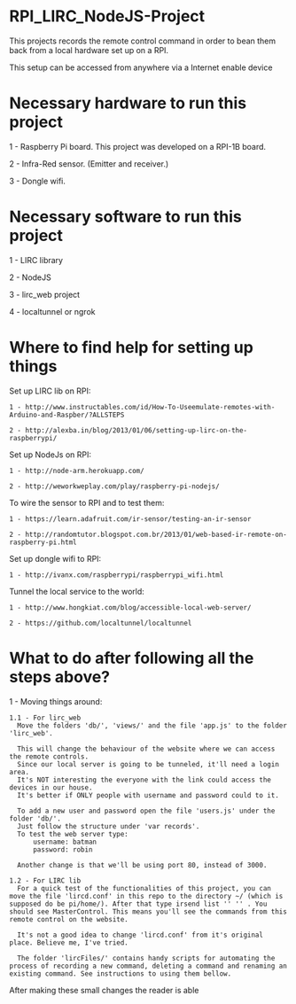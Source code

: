 # RPI_LIRC_NodeJS-Project
This projects records the remote control command in order to bean them back from a local hardware set up on a RPI.

This setup can be accessed from anywhere via a Internet enable device

# Necessary hardware to run this project
1 - Raspberry Pi board. This project was developed on a RPI-1B board.

2 - Infra-Red sensor. (Emitter and receiver.)

3 - Dongle wifi.

# Necessary software to run this project
1 - LIRC library

2 - NodeJS

3 - lirc_web project

4 - localtunnel or ngrok

# Where to find help for setting up things
  Set up LIRC lib on RPI:

    1 - http://www.instructables.com/id/How-To-Useemulate-remotes-with-Arduino-and-Raspber/?ALLSTEPS

    2 - http://alexba.in/blog/2013/01/06/setting-up-lirc-on-the-raspberrypi/


  Set up NodeJs on RPI:

    1 - http://node-arm.herokuapp.com/

    2 - http://weworkweplay.com/play/raspberry-pi-nodejs/

  To wire the sensor to RPI and to test them:

    1 - https://learn.adafruit.com/ir-sensor/testing-an-ir-sensor

    2 - http://randomtutor.blogspot.com.br/2013/01/web-based-ir-remote-on-raspberry-pi.html

  Set up dongle wifi to RPI:

    1 - http://ivanx.com/raspberrypi/raspberrypi_wifi.html

  Tunnel the local service to the world:

    1 - http://www.hongkiat.com/blog/accessible-local-web-server/

    2 - https://github.com/localtunnel/localtunnel

# What to do after following all the steps above?
  1 - Moving things around:

    1.1 - For lirc_web
      Move the folders 'db/', 'views/' and the file 'app.js' to the folder 'lirc_web'.

      This will change the behaviour of the website where we can access the remote controls.
      Since our local server is going to be tunneled, it'll need a login area.
      It's NOT interesting the everyone with the link could access the devices in our house.
      It's better if ONLY people with username and password could to it.

      To add a new user and password open the file 'users.js' under the folder 'db/'.
      Just follow the structure under 'var records'.
      To test the web server type:
          username: batman
          password: robin

      Another change is that we'll be using port 80, instead of 3000.

    1.2 - For LIRC lib
      For a quick test of the functionalities of this project, you can move the file 'lircd.conf' in this repo to the directory ~/ (which is supposed do be pi/home/). After that type irsend list '' '' . You should see MasterControl. This means you'll see the commands from this remote control on the website.

      It's not a good idea to change 'lircd.conf' from it's original place. Believe me, I've tried.

      The folder 'lircFiles/' contains handy scripts for automating the process of recording a new command, deleting a command and renaming an existing command. See instructions to using them bellow.

  After making these small changes the reader is able
